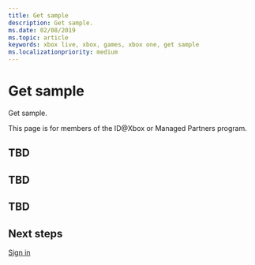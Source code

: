 ```yaml
---
title: Get sample
description: Get sample.
ms.date: 02/08/2019
ms.topic: article
keywords: xbox live, xbox, games, xbox one, get sample
ms.localizationpriority: medium
---
```

# Get sample

Get sample.

This page is for members of the ID@Xbox or Managed Partners program.


## TBD


## TBD


## TBD


## Next steps

[Sign in](sign-in.md)
